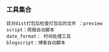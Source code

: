 ### 工具集合

    目对dist打包后检查打包后的文件 ：preview
    script：周报自动脚本
    date_format： 时间处理工具
    blogscript：博客自动脚本

